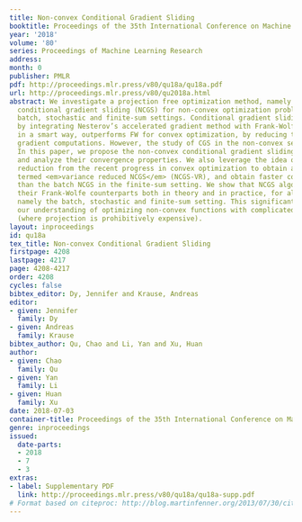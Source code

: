 ```yaml
---
title: Non-convex Conditional Gradient Sliding
booktitle: Proceedings of the 35th International Conference on Machine Learning
year: '2018'
volume: '80'
series: Proceedings of Machine Learning Research
address: 
month: 0
publisher: PMLR
pdf: http://proceedings.mlr.press/v80/qu18a/qu18a.pdf
url: http://proceedings.mlr.press/v80/qu2018a.html
abstract: We investigate a projection free optimization method, namely non-convex
  conditional gradient sliding (NCGS) for non-convex optimization problems on the
  batch, stochastic and finite-sum settings. Conditional gradient sliding (CGS) method,
  by integrating Nesterov’s accelerated gradient method with Frank-Wolfe (FW) method
  in a smart way, outperforms FW for convex optimization, by reducing the amount of
  gradient computations. However, the study of CGS in the non-convex setting is limited.
  In this paper, we propose the non-convex conditional gradient sliding (NCGS) methods
  and analyze their convergence properties. We also leverage the idea of variance
  reduction from the recent progress in convex optimization to obtain a new algorithm
  termed <em>variance reduced NCGS</em> (NCGS-VR), and obtain faster convergence rate
  than the batch NCGS in the finite-sum setting. We show that NCGS algorithms outperform
  their Frank-Wolfe counterparts both in theory and in practice, for all three settings,
  namely the batch, stochastic and finite-sum setting. This significantly improves
  our understanding of optimizing non-convex functions with complicated feasible sets
  (where projection is prohibitively expensive).
layout: inproceedings
id: qu18a
tex_title: Non-convex Conditional Gradient Sliding
firstpage: 4208
lastpage: 4217
page: 4208-4217
order: 4208
cycles: false
bibtex_editor: Dy, Jennifer and Krause, Andreas
editor:
- given: Jennifer
  family: Dy
- given: Andreas
  family: Krause
bibtex_author: Qu, Chao and Li, Yan and Xu, Huan
author:
- given: Chao
  family: Qu
- given: Yan
  family: Li
- given: Huan
  family: Xu
date: 2018-07-03
container-title: Proceedings of the 35th International Conference on Machine Learning
genre: inproceedings
issued:
  date-parts:
  - 2018
  - 7
  - 3
extras:
- label: Supplementary PDF
  link: http://proceedings.mlr.press/v80/qu18a/qu18a-supp.pdf
# Format based on citeproc: http://blog.martinfenner.org/2013/07/30/citeproc-yaml-for-bibliographies/
---
```


